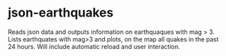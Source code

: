 # json-earthquakes
Reads json data and outputs information on earthquaques with mag > 3.  
Lists earthquates with mag>3 and plots, on the map all quakes in the past
24 hours.
Will include automatic reload and user interaction.
